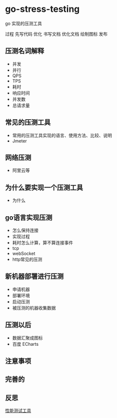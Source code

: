 # go-stress-testing
go 实现的压测工具


过程
先写代码 优化 书写文档 优化文档 绘制图标 发布

## 压测名词解释
- 并发
- 并行
- QPS
- TPS
- 耗时
- 响应时间
- 并发数
- 总请求量


## 常见的压测工具
- 常用的压测工具实现的语言、使用方法、比较、说明
- Jmeter

## 网络压测
- 阿里云等

## 为什么要实现一个压测工具
- 为什么

## go语言实现压测
- 怎么保持连接
- 实现过程
- 耗时怎么计算，算不算连接事件
- tcp
- webSocket
- http常见的压测

## 新机器部署进行压测
- 申请机器
- 部署环境
- 启动压测 
- 被压测的机器收集数据

## 压测以后
- 数据汇聚成图标
- 百度 ECharts

## 注意事项


## 完善的


## 反思

[性能测试工具](https://testerhome.com/topics/17068)


